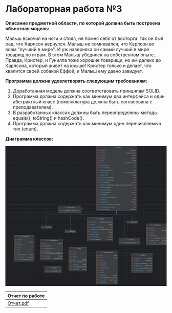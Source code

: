 # **Лабораторная работа №3**

**Описание предметной области, по которой должна быть построена объектная модель:**

Малыш вскочил на ноги и стоял, не помня себя от восторга: так он был рад, что Карлсон вернулся. Малыш не сомневался, что Карлсон во всем "лучший в мире". И уж наверняка он самый лучший в мире товарищ по играм. В этом Малыш убедился на собственном опыте... Правда, Кристер, и Гунилла тоже хорошие товарищи, но им далеко до Карлсона, который живет на крыше! Кристер только и делает, что хвалится своей собакой Еффой, и Малыш ему давно завидует.

**Программа должна удовлетворять следующим требованиям:**

1. Доработанная модель должна соответствовать принципам SOLID. <br>
2. Программа должна содержать как минимум два интерфейса и один абстрактный класс (номенклатура должна быть согласована с преподавателем). <br>
3. В разработанных классах должны быть переопределены методы equals(), toString() и hashCode(). <br>
4. Программа должна содержать как минимум один перечисляемый тип (enum). <br>


**Диаграмма классов:**

![Diagram](https://github.com/dllnnx/lab3_prog/raw/master/classes_diagram.jpg)


| Отчет по работе |
|-----------------|
|[Отчет.pdf](https://github.com/dllnnx/lab3_prog/raw/master/Отчет_ЛБ№3_Денисова_Алена.docx)|
